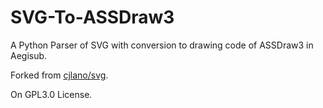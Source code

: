 # SVG-To-ASSDraw3
A Python Parser of SVG with conversion to drawing code of ASSDraw3 in Aegisub.

Forked from [cjlano/svg](https://github.com/cjlano/svg).

On GPL3.0 License.
